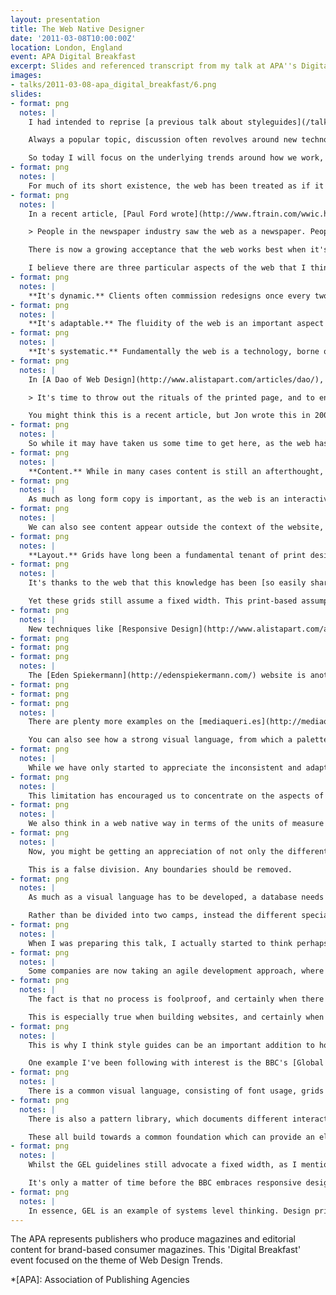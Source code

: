 ```yaml
---
layout: presentation
title: The Web Native Designer
date: '2011-03-08T10:00:00Z'
location: London, England
event: APA Digital Breakfast
excerpt: Slides and referenced transcript from my talk at APA''s Digital Breakfast
images:
- talks/2011-03-08-apa_digital_breakfast/6.png
slides:
- format: png
  notes: |
    I had intended to reprise [a previous talk about styleguides](/talks/2010/11/multipack_presents), but as I reviewed my slides, I started to think more about today's theme: Web Design Trends.

    Always a popular topic, discussion often revolves around new technologies and the latest fashions. Watching the latest trends can be fun, but be careful not to focus too much on what everyone else is doing. While can be helpful to learn about HTML5 or the latest JavaScript libraries, you should be thinking about design in terms of a particular project or brief.

    So today I will focus on the underlying trends around how we work, how we communicate with clients and our colleagues, and how we're starting to respect the web as a medium in its own right.
- format: png
  notes: |
    For much of its short existence, the web has been treated as if it were the printed page, and you can see this is some of the terms we use. Words such as 'page', but also phrases like 'above the fold'. Such misappropriation isn't new. During the early development of television for example, it was often referred to as 'radio with pictures'.
- format: png
  notes: |
    In a recent article, [Paul Ford wrote](http://www.ftrain.com/wwic.html):

    > People in the newspaper industry saw the web as a newspaper. People in TV saw the web as TV, and people in book publishing saw it as a weird kind of potential book. But the web is not just some kind of magic all-absorbing meta-medium. It's its own thing.

    There is now a growing acceptance that the web works best when it's treated on it's own terms.

    I believe there are three particular aspects of the web that I think make it unique.
- format: png
  notes: |
    **It's dynamic.** Clients often commission redesigns once every two or three years, but this is to ignore a fantastic opportunity, as the web gives you unparalleled access to your users, meaning you can get a tremendous amount of feedback (either directly or indirectly) about how your site is performing and how well it meets their needs. Such dynamism has its downsides too; we have yet to think of any reliable method of preserving historically relevant content. The web almost exists with a complete ignorance of the past.
- format: png
  notes: |
    **It's adaptable.** The fluidity of the web is an important aspect for designers to recognise. Many have felt this all too acutely when trying to design websites that maintain pixel level precision across different browsers. The web works best when you embrace its fluidity. As we see a proliferation of devices with varying design constraints, we're now seeing this fluidity as a strength, not a weakness.
- format: png
  notes: |
    **It's systematic.** Fundamentally the web is a technology, borne of logic, rules and systems. There are key concepts such as URLs and hypertext that we need to understand and design for. The web is not only a visual medium either. Indeed it's quite possible that most content isn't consumed by humans at all; think of Google's spidering tools, or assistive software such as screen readers, none of which pay credence to visual design.
- format: png
  notes: |
    In [A Dao of Web Design](http://www.alistapart.com/articles/dao/), Jon Allsopp wrote:

    > It's time to throw out the rituals of the printed page, and to engage with the medium of the web and its own nature.

    You might think this is a recent article, but Jon wrote this in 2000 -- it's taken us almost a decade to recognise his foresight.
- format: png
  notes: |
    So while it may have taken us some time to get here, as the web has matured, so have us practitioners. We have built up a body of experience, and our methods are undergoing a period of reappraisal. We have studied and applied techniques that have existed in print and assessed how well they apply online. We've seen how users react and interact with websites, and starting to get a better understanding of the platform we design for.
- format: png
  notes: |
    **Content.** While in many cases content is still an afterthought, with existing copy dumped into a template, designers are starting to recognise its importance. First, we need to write copy specifically for the web. This doesn't mean less copy, but the right amount should be presented at appropriate parts of a user's journey. Large amounts of copy should be easy to skim, with headings, lists and breaks used to chunk-up content.
- format: png
  notes: |
    As much as long form copy is important, as the web is an interactive, communicative medium, so [microcopy](https://www.flickr.com/groups/microcopy/) plays an important role too. These little pieces of text can indicate a desired behaviour, or give a website its own personality and tone of voice.
- format: png
  notes: |
    We can also see content appear outside the context of the website, thanks to RSS readers and tools like [Readability](https://www.readability.com/) and [Instapaper](http://www.instapaper.com/) that remove surrounding distractions (and design) from a text.
- format: png
  notes: |
    **Layout.** Grids have long been a fundamental tenant of print design, but only recently have web designers started to learn about how they work and embrace them in their own work.
- format: png
  notes: |
    It's thanks to the web that this knowledge has been [so easily shared](http://www.thegridsystem.org/), benefiting developers as much as designers, who have created frameworks that make implementing grid-based designs easier.

    Yet these grids still assume a fixed width. This print-based assumption doesn't align well with the flexible and fluid nature of the web, leading web native designers to think about how grids and layouts can adapt to differing device constraints, be that width, font-size, resolution or a host of other variables.
- format: png
  notes: |
    New techniques like [Responsive Design](http://www.alistapart.com/articles/responsive-web-design/) are being advocated by designers like [Ethan Marcotte](http://ethanmarcotte.com/). His website provides a good example of how this approach works, with its layout and other aspects of its visual design changing depending on the constraints of a device.
- format: png
- format: png
- format: png
  notes: |
    The [Eden Spiekermann](http://edenspiekermann.com/) website is another example I'm fond of.
- format: png
- format: png
- format: png
  notes: |
    There are plenty more examples on the [mediaqueri.es](http://mediaqueri.es) website. Note that these layouts haven't been designed to fit a set of predefined widths. Rather, they have been designed to adapt to the space available. This content-out approach not only suggests a key change in how we approach design on the web, but again reinforces the importance of content.

    You can also see how a strong visual language, from which a palette of elements can be chosen from, is essential for designs that can appear in a number of different formats.
- format: png
  notes: |
    While we have only started to appreciate the inconsistent and adaptable nature of web layouts, we've learnt to appreciate this more with web typography. Here we face a limited font choice, with perhaps only six web safe fonts that can be used with any certainty (and [even then there can be issues with rendering consistency](http://blog.mhurrell.co.uk/post/2946358183/updating-the-helvetica-font-stack)).
- format: png
  notes: |
    This limitation has encouraged us to concentrate on the aspects of typography we can control; capitalisation, kerning and leading. The 2008 website for the [Seed Conference](http://seedconference.com/) is still probably the best example of this.
- format: png
  notes: |
    We also think in a web native way in terms of the units of measure we choose to use. Where print uses fixed point sizes, and screen design uses fixed pixels, the web works best when you use relative units like the `em` (relative to the base font size) or percentages (where a width is relative to its parent container).
- format: png
  notes: |
    Now, you might be getting an appreciation of not only the different challenges we face designing for the web, but the number of different specialisms that apply. And yet, practitioners are often dived into just two camps -- designers and developers -- between which unnecessary boundaries have been placed.

    This is a false division. Any boundaries should be removed.
- format: png
  notes: |
    As much as a visual language has to be developed, a database needs to be designed. In fact, I would go so far as to suggest these terms are interchangeable, each as necessary as the other. Development is the act of reproducing a design.

    Rather than be divided into two camps, instead the different specialisms should be encouraged to atain a broad understanding of all aspects of web design. For example, a developer can know as much about good microcopy as a designer has an understanding of databases.
- format: png
  notes: |
    When I was preparing this talk, I actually started to think perhaps there is a division, between those who care, and those who don't. Designers will often ask for more time to complete a project, whilst developers will want to ship a product as soon as it works. However, if left to designers in search of unattainable perfections, products would never ship. Developers might cite budgets and timelines, but this is often a result of processes that place all responsibility for delivery on their shoulders, often without them having little understanding of a project or involvement early on.
- format: png
  notes: |
    Some companies are now taking an agile development approach, where designers and developers ideally work side-by-side working on small iterations that be can be tested and improved upon -- although in my own experience I have yet to see this grand unified theory work in practice.
- format: png
  notes: |
    The fact is that no process is foolproof, and certainly when there is limited communication between everyone working on a product. The best projects occur when everybody is involved at every stage, each understanding the goals of the project and the problems that need to be solved.

    This is especially true when building websites, and certainly when designers use static visual mock-ups that convey no sense of the interactivity or flexibility required on the web. That's why communication between those designing and those implementing is crucial. As we wish to create more responsive websites, designers need to be involved in assessing how well a design adapts. Yet they can't reasonably design every variation without seeing it behave in the wild. A designer/developer partnership is essential.
- format: png
  notes: |
    This is why I think style guides can be an important addition to how we work on the web; especially on big projects with a large number of stakeholders. When it's important to ensure a universal understanding amongst many people working on a project, such guidelines can ensure consistency and promote a common working language.

    One example I've been following with interest is the BBC's [Global Experience Language](http://www.bbc.co.uk/gel/), a set of guidelines for anyone creating digital experiences for the BBC on the web. This project is founded upon ten design principles that summarise the common goals and priorities, which can be used to weigh up design choices that might arise later in any given project.
- format: png
  notes: |
    There is a common visual language, consisting of font usage, grids and layout variations and a predefined set of icons to choose from. An interesting aspect of this project is the cultural map; key parts of the website adhere to these guidelines closer than websites for programmes which need to reflect their own brand guidelines as well.
- format: png
  notes: |
    There is also a pattern library, which documents different interactions and behaviours of common elements to be used across the site. This library which can be added to as new components are found to be needed across a their different web properties.

    These all build towards a common foundation which can provide an element of predictability; developers can build with a set of known assumptions in mind and separate agencies or groups can build different websites yet have them work as part of a greater whole.
- format: png
  notes: |
    Whilst the GEL guidelines still advocate a fixed width, as I mentioned earlier, such a strong visual language is essential when creating websites that can appear in different contexts.

    It's only a matter of time before the BBC embraces responsive design, especially as creating bespoke websites for different devices will soon prove too costly.
- format: png
  notes: |
    In essence, GEL is an example of systems level thinking. Design principles define common goals whilst a visual language and design patterns provide building blocks from which new websites can be created. And once we start to think in terms of systems, so designers can become native to the web.
---
```

The APA represents publishers who produce magazines and editorial content for brand-based consumer magazines. This 'Digital Breakfast' event focused on the theme of Web Design Trends.

*[APA]: Association of Publishing Agencies
